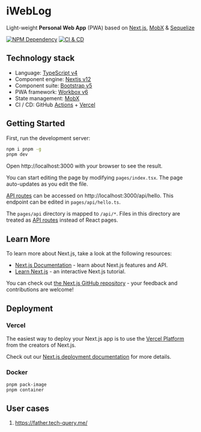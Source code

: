 # iWebLog

Light-weight **Personal Web App** (PWA) based on [Next.js][3], [MobX][9] & [Sequelize][6]

[![NPM Dependency](https://david-dm.org/idea2app/iweblog.svg)][7]
[![CI & CD](https://github.com/idea2app/iWebLog/actions/workflows/main.yml/badge.svg)][8]

## Technology stack

- Language: [TypeScript v4][2]
- Component engine: [Nextjs v12][3]
- Component suite: [Bootstrap v5][4]
- PWA framework: [Workbox v6][5]
- State management: [MobX][9]
- CI / CD: GitHub [Actions][11] + [Vercel][12]

## Getting Started

First, run the development server:

```bash
npm i pnpm -g
pnpm dev
```

Open http://localhost:3000 with your browser to see the result.

You can start editing the page by modifying `pages/index.tsx`. The page auto-updates as you edit the file.

[API routes][13] can be accessed on http://localhost:3000/api/hello. This endpoint can be edited in `pages/api/hello.ts`.

The `pages/api` directory is mapped to `/api/*`. Files in this directory are treated as [API routes][13] instead of React pages.

## Learn More

To learn more about Next.js, take a look at the following resources:

- [Next.js Documentation][14] - learn about Next.js features and API.
- [Learn Next.js][15] - an interactive Next.js tutorial.

You can check out [the Next.js GitHub repository][16] - your feedback and contributions are welcome!

## Deployment

### Vercel

The easiest way to deploy your Next.js app is to use the [Vercel Platform][12] from the creators of Next.js.

Check out our [Next.js deployment documentation][17] for more details.

### Docker

```shell
pnpm pack-image
pnpm container
```

## User cases

1. https://father.tech-query.me/

[1]: https://reactjs.org/
[2]: https://www.typescriptlang.org/
[3]: https://nextjs.org/
[4]: https://getbootstrap.com/
[5]: https://developers.google.com/web/tools/workbox
[6]: https://sequelize.org/
[7]: https://david-dm.org/idea2app/iweblog
[8]: https://github.com/idea2app/iWebLog/actions/workflows/main.yml
[9]: https://github.com/mobxjs/mobx/tree/mobx4and5/docs
[11]: https://github.com/features/actions
[12]: https://vercel.com/new?utm_medium=default-template&filter=next.js&utm_source=create-next-app&utm_campaign=create-next-app-readme
[13]: https://nextjs.org/docs/api-routes/introduction
[14]: https://nextjs.org/docs
[15]: https://nextjs.org/learn
[16]: https://github.com/vercel/next.js/
[17]: https://nextjs.org/docs/deployment
